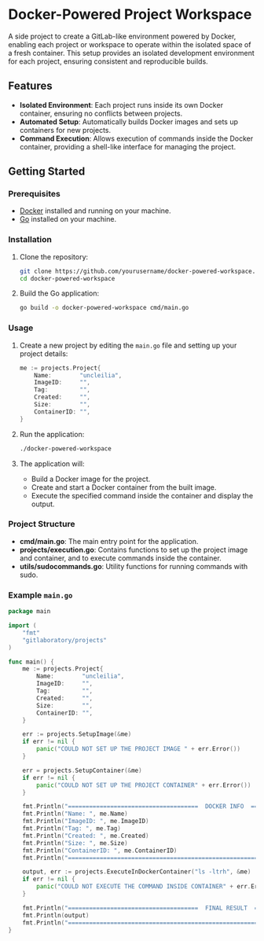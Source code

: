 # Docker-Powered Project Workspace

A side project to create a GitLab-like environment powered by Docker, enabling each project or workspace to operate within the isolated space of a fresh container. This setup provides an isolated development environment for each project, ensuring consistent and reproducible builds.

## Features

- **Isolated Environment**: Each project runs inside its own Docker container, ensuring no conflicts between projects.
- **Automated Setup**: Automatically builds Docker images and sets up containers for new projects.
- **Command Execution**: Allows execution of commands inside the Docker container, providing a shell-like interface for managing the project.

## Getting Started

### Prerequisites

- [Docker](https://docs.docker.com/get-docker/) installed and running on your machine.
- [Go](https://golang.org/doc/install) installed on your machine.

### Installation

1. Clone the repository:

    ```sh
    git clone https://github.com/yourusername/docker-powered-workspace.git
    cd docker-powered-workspace
    ```

2. Build the Go application:

    ```sh
    go build -o docker-powered-workspace cmd/main.go
    ```

### Usage

1. Create a new project by editing the `main.go` file and setting up your project details:

    ```go
    me := projects.Project{
        Name:        "uncleilia",
        ImageID:     "",
        Tag:         "",
        Created:     "",
        Size:        "",
        ContainerID: "",
    }
    ```

2. Run the application:

    ```sh
    ./docker-powered-workspace
    ```

3. The application will:
   - Build a Docker image for the project.
   - Create and start a Docker container from the built image.
   - Execute the specified command inside the container and display the output.

### Project Structure

- **cmd/main.go**: The main entry point for the application.
- **projects/execution.go**: Contains functions to set up the project image and container, and to execute commands inside the container.
- **utils/sudocommands.go**: Utility functions for running commands with sudo.

### Example `main.go`

```go
package main

import (
	"fmt"
	"gitlaboratory/projects"
)

func main() {
	me := projects.Project{
		Name:        "uncleilia",
		ImageID:     "",
		Tag:         "",
		Created:     "",
		Size:        "",
		ContainerID: "",
	}

	err := projects.SetupImage(&me)
	if err != nil {
		panic("COULD NOT SET UP THE PROJECT IMAGE " + err.Error())
	}

	err = projects.SetupContainer(&me)
	if err != nil {
		panic("COULD NOT SET UP THE PROJECT CONTAINER" + err.Error())
	}

	fmt.Println("=====================================  DOCKER INFO  =====================================")
	fmt.Println("Name: ", me.Name)
	fmt.Println("ImageID: ", me.ImageID)
	fmt.Println("Tag: ", me.Tag)
	fmt.Println("Created: ", me.Created)
	fmt.Println("Size: ", me.Size)
	fmt.Println("ContainerID: ", me.ContainerID)
	fmt.Println("=========================================================================================")

	output, err := projects.ExecuteInDockerContainer("ls -ltrh", &me)
	if err != nil {
		panic("COULD NOT EXECUTE THE COMMAND INSIDE CONTAINER" + err.Error())
	}

	fmt.Println("=====================================  FINAL RESULT  =====================================")
	fmt.Println(output)
	fmt.Println("==========================================================================================")
}

